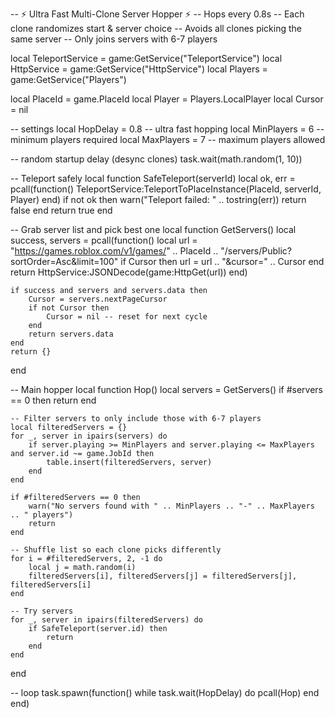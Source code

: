 -- ⚡ Ultra Fast Multi-Clone Server Hopper ⚡
-- Hops every 0.8s
-- Each clone randomizes start & server choice
-- Avoids all clones picking the same server
-- Only joins servers with 6-7 players

local TeleportService = game:GetService("TeleportService")
local HttpService = game:GetService("HttpService")
local Players = game:GetService("Players")

local PlaceId = game.PlaceId
local Player = Players.LocalPlayer
local Cursor = nil

-- settings
local HopDelay = 0.8 -- ultra fast hopping
local MinPlayers = 6 -- minimum players required
local MaxPlayers = 7 -- maximum players allowed

-- random startup delay (desync clones)
task.wait(math.random(1, 10))

-- Teleport safely
local function SafeTeleport(serverId)
    local ok, err = pcall(function()
        TeleportService:TeleportToPlaceInstance(PlaceId, serverId, Player)
    end)
    if not ok then
        warn("Teleport failed: " .. tostring(err))
        return false
    end
    return true
end

-- Grab server list and pick best one
local function GetServers()
    local success, servers = pcall(function()
        local url = "https://games.roblox.com/v1/games/" .. PlaceId .. "/servers/Public?sortOrder=Asc&limit=100"
        if Cursor then
            url = url .. "&cursor=" .. Cursor
        end
        return HttpService:JSONDecode(game:HttpGet(url))
    end)

    if success and servers and servers.data then
        Cursor = servers.nextPageCursor
        if not Cursor then
            Cursor = nil -- reset for next cycle
        end
        return servers.data
    end
    return {}
end

-- Main hopper
local function Hop()
    local servers = GetServers()
    if #servers == 0 then return end

    -- Filter servers to only include those with 6-7 players
    local filteredServers = {}
    for _, server in ipairs(servers) do
        if server.playing >= MinPlayers and server.playing <= MaxPlayers and server.id ~= game.JobId then
            table.insert(filteredServers, server)
        end
    end
    
    if #filteredServers == 0 then
        warn("No servers found with " .. MinPlayers .. "-" .. MaxPlayers .. " players")
        return
    end

    -- Shuffle list so each clone picks differently
    for i = #filteredServers, 2, -1 do
        local j = math.random(i)
        filteredServers[i], filteredServers[j] = filteredServers[j], filteredServers[i]
    end

    -- Try servers
    for _, server in ipairs(filteredServers) do
        if SafeTeleport(server.id) then
            return
        end
    end
end

-- loop
task.spawn(function()
    while task.wait(HopDelay) do
        pcall(Hop)
    end
end)